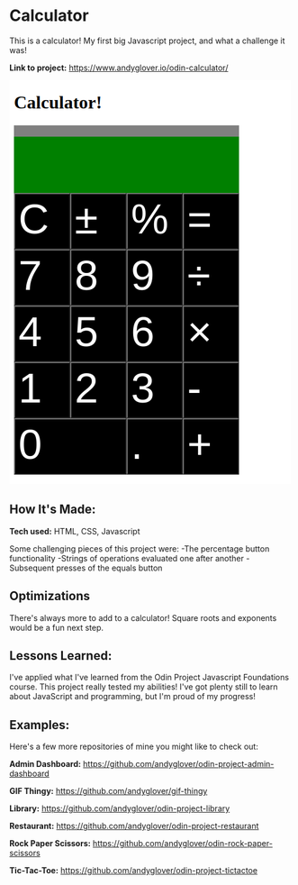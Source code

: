 
# Calculator
This is a calculator! My first big Javascript project, and what a challenge it was!

**Link to project:** https://www.andyglover.io/odin-calculator/

![Thumbnail](./img/project-screenshot.png "screenshot of andyglover.dev")

## How It's Made:

**Tech used:** HTML, CSS, Javascript

Some challenging pieces of this project were:
-The percentage button functionality
-Strings of operations evaluated one after another
-Subsequent presses of the equals button

## Optimizations

There's always more to add to a calculator! Square roots and exponents would be a fun next step.

## Lessons Learned:

I've applied what I've learned from the Odin Project Javascript Foundations course. This project really tested my abilities! I've got plenty still to learn about JavaScript and programming, but I'm proud of my progress!

## Examples:
Here's a few more repositories of mine you might like to check out:

**Admin Dashboard:** https://github.com/andyglover/odin-project-admin-dashboard

**GIF Thingy:** https://github.com/andyglover/gif-thingy

**Library:** https://github.com/andyglover/odin-project-library

**Restaurant:** https://github.com/andyglover/odin-project-restaurant

**Rock Paper Scissors:** https://github.com/andyglover/odin-rock-paper-scissors

**Tic-Tac-Toe:** https://github.com/andyglover/odin-project-tictactoe